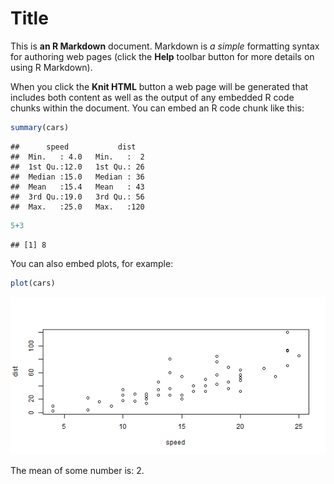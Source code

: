 Title
========================================================

This is **an R Markdown** document. Markdown is _a simple_ formatting syntax for authoring web pages (click the **Help** toolbar button for more details on using R Markdown).

When you click the **Knit HTML** button a web page will be generated that includes both content as well as the output of any embedded R code chunks within the document. You can embed an R code chunk like this:


```r
summary(cars)
```

```
##      speed           dist    
##  Min.   : 4.0   Min.   :  2  
##  1st Qu.:12.0   1st Qu.: 26  
##  Median :15.0   Median : 36  
##  Mean   :15.4   Mean   : 43  
##  3rd Qu.:19.0   3rd Qu.: 56  
##  Max.   :25.0   Max.   :120
```

```r
5+3
```

```
## [1] 8
```

You can also embed plots, for example:


```r
plot(cars)
```

![plot of chunk unnamed-chunk-2](figure/unnamed-chunk-2.png) 

The mean of some number is: 2.
